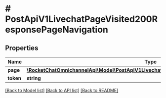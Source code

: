 # # PostApiV1LivechatPageVisited200ResponsePageNavigation

## Properties

Name | Type | Description | Notes
------------ | ------------- | ------------- | -------------
**page** | [**\RocketChatOmnichannelApi\Model\PostApiV1LivechatPageVisited200ResponsePageNavigationPage**](PostApiV1LivechatPageVisited200ResponsePageNavigationPage.md) |  | [optional]
**token** | **string** |  | [optional]

[[Back to Model list]](../../README.md#models) [[Back to API list]](../../README.md#endpoints) [[Back to README]](../../README.md)
